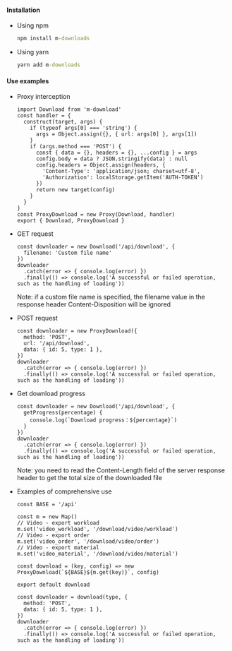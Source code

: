 #### Installation
* Using npm
  ```cmd
  npm install m-downloads
  ```

* Using yarn
  ```cmd
  yarn add m-downloads
  ```

#### Use examples
* Proxy interception
  ```JS
  import Download from 'm-download'
  const handler = {
    construct(target, args) {
      if (typeof args[0] === 'string') {
        args = Object.assign({}, { url: args[0] }, args[1])
      }
      if (args.method === 'POST') {
        const { data = {}, headers = {}, ...config } = args
        config.body = data ? JSON.stringify(data) : null
        config.headers = Object.assign(headers, {
          'Content-Type': 'application/json; charset=utf-8',
          'Authorization': localStorage.getItem('AUTH-TOKEN')
        })
        return new target(config)
      }
    }
  }
  const ProxyDownload = new Proxy(Download, handler)
  export { Download, ProxyDownload }
  ```

* GET request
  ```JS
  const downloader = new Download('/api/download', {
    filename: 'Custom file name'
  })
  downloader
    .catch(error => { console.log(error) })
    .finally(() => console.log('A successful or failed operation, such as the handling of loading'))
  ```
  Note: if a custom file name is specified, the filename value in the response header Content-Disposition will be ignored

* POST request
  ```JS
  const downloader = new ProxyDownload({
    method: 'POST',
    url: '/api/download',
    data: { id: 5, type: 1 },
  })
  downloader
    .catch(error => { console.log(error) })
    .finally(() => console.log('A successful or failed operation, such as the handling of loading'))
  ```

* Get download progress
  ```JS
  const downloader = new Download('/api/download', {
    getProgress(percentage) {
      console.log(`Download progress：${percentage}`)
    }
  })
  downloader
    .catch(error => { console.log(error) })
    .finally(() => console.log('A successful or failed operation, such as the handling of loading'))
  ```
  Note: you need to read the Content-Length field of the server response header to get the total size of the downloaded file

* Examples of comprehensive use
  ```JS
  const BASE = '/api'

  const m = new Map()
  // Video - export workload
  m.set('video_workload', '/download/video/workload')
  // Video - export order
  m.set('video_order', '/download/video/order')
  // Video - export material
  m.set('video_material', '/download/video/material')

  const download = (key, config) => new ProxyDownload(`${BASE}${m.get(key)}`, config)

  export default download
  ```
  ```JS
  const downloader = download(type, {
    method: 'POST',
    data: { id: 5, type: 1 },
  })
  downloader
    .catch(error => { console.log(error) })
    .finally(() => console.log('A successful or failed operation, such as the handling of loading'))
  ```
